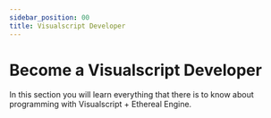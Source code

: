 ```yaml
---
sidebar_position: 00
title: Visualscript Developer
---
```


# Become a Visualscript Developer
<!-- TODO: This page will contain an Introduction to the Developers Learning Site. -->
In this section you will learn everything that there is to know about programming with Visualscript + Ethereal Engine.

<!--
TODO:
This page will contain an Introduction to the Developers Learning Site.
This page should contain:
- Small introduction to the Developer guides
- Explanation of VisualScript-vs-Typescript: 
  No-Code: Segue into the VisualScript Learning site
  Typescript: Segue into the Typescript Learning Site (this site)

_Programming in Ethereal Engine can be done through **Typescript**._
_But the engine also has a visual alternative to programming, called **VisualScript**._  
-->
